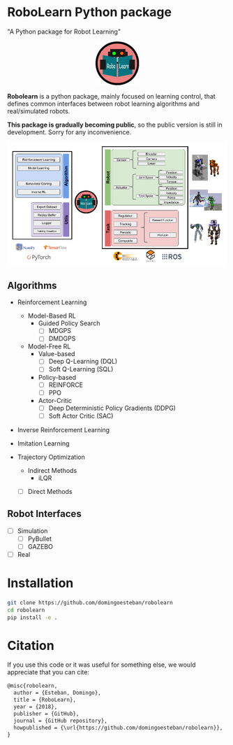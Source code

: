 # RoboLearn Python package
"A Python package for Robot Learning"

<p align="center">
<img src="robolearn_logo2.png" alt="robolearn_logo" width="100" height="100" class="center" />
</p>

**Robolearn** is a python package, mainly focused on learning control, that defines common interfaces
between robot learning algorithms and real/simulated robots.

**This package is gradually becoming public**, so the public version is still in 
development. Sorry for any inconvenience.

![robolearn diagram](robolearn_diagram.png)


## Algorithms
- Reinforcement Learning
    - Model-Based RL
        - Guided Policy Search
            - [ ] MDGPS
            - [ ] DMDGPS
    - Model-Free RL
        - Value-based
            - [ ] Deep Q-Learning (DQL)
            - [ ] Soft Q-Learning (SQL)
        - Policy-based
            - [ ] REINFORCE
            - [ ] PPO
        - Actor-Critic
            - [ ] Deep Deterministic Policy Gradients (DDPG)
            - [ ] Soft Actor Critic (SAC)

- Inverse Reinforcement Learning

- Imitation Learning

- Trajectory Optimization
    - Indirect Methods
        - iLQR
    - [ ] Direct Methods


## Robot Interfaces
- [ ] Simulation
    - [ ] PyBullet
    - [ ] GAZEBO
- [ ] Real

# Installation

```bash
git clone https://github.com/domingoesteban/robolearn
cd robolearn
pip install -e .
```

# Citation
If you use this code or it was useful for something else,
we would appreciate that you can cite:

    @misc{robolearn,
      author = {Esteban, Domingo},
      title = {RoboLearn},
      year = {2018},
      publisher = {GitHub},
      journal = {GitHub repository},
      howpublished = {\url{https://github.com/domingoesteban/robolearn}},
    }

<!--
# Acknowledgements
- Vitchyr Pong for rlkit repository ([rlkit repository](https://github.com/vitchyr/rlkit)). Some algorithms are based (or almost the same) the ones in rlkit. Many functionalities of robolearn use code from rlkit.
- Tuomas Haarnoja for softqlearning repository ([softqlearning repository](https://github.com/haarnoja/softqlearning)). SoftQLearning is based in this TensorFlow implementation.
-->
